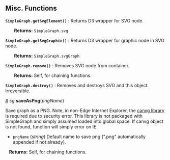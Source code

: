 ## Misc. Functions ##

<a name="api-sg-getSvgElement"></a>
**`SimpleGraph.getSvgElement()`** : Returns D3 wrapper for SVG node.

&nbsp; &nbsp; &nbsp; &nbsp;**Returns:** `SimpleGraph.svg`

<a name="api-sg-getSvgGraphic"></a>
**`SimpleGraph.getSvgGraphic()`** : Returns D3 wrapper for graphic node in SVG node.

&nbsp; &nbsp; &nbsp; &nbsp;**Returns:** `SimpleGraph.svgGraph`

<a name="api-sg-remove"></a>
**`SimpleGraph.remove()`** : Removes SVG node from container.

&nbsp; &nbsp; &nbsp; &nbsp;**Returns:** Self, for chaining functions.

<a name="api-sg-destory"></a>
**`SimpleGraph.destroy()`** : Removes and destroys SVG and this object. Irreversible.

<a name="api-sg-functions-save-graph"></a>

<a name="sg-save-as-png" href="#sg-save-as-png">#</a> *sg*.**saveAsPng**(*pngName*)

Save graph as a PNG. Note, in non-Edge Internet Explorer, the [canvg library](https://github.com/canvg/canvg) is required due to security error. This library is not  packaged with SimpleGraph and simply assumed loaded into global space. If canvg object is not found, function will simply error on IE.

* `pngName` (*string*) Default name to save png (".png" automatically appended if not already).

&nbsp; &nbsp;**Returns:** Self, for chaining functions.